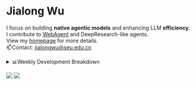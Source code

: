 #  Jialong Wu

I focus on building **native agentic models** and enhancing LLM **efficiency**.<br>
I contribute to [WebAgent](https://github.com/Alibaba-NLP/WebAgent) and DeepResearch-like agents.<br>
View my [homepage](https://callanwu.github.io/) for more details. <br>
📫Contact: jialongwu@seu.edu.cn

<details><summary>📊Weekly Development Breakdown</summary>

<!--START_SECTION:waka-->

```txt
From: 23 June 2025 - To: 30 June 2025

Total Time: 3 hrs 50 mins

Python       2 hrs 55 mins   ███████████████████░░░░░░   76.13 %
Markdown     30 mins         ███▒░░░░░░░░░░░░░░░░░░░░░   13.38 %
Bash         13 mins         █▒░░░░░░░░░░░░░░░░░░░░░░░   05.77 %
Text         5 mins          ▓░░░░░░░░░░░░░░░░░░░░░░░░   02.37 %
Other        2 mins          ▒░░░░░░░░░░░░░░░░░░░░░░░░   01.26 %
```

<!--END_SECTION:waka-->

[![wakatime](https://wakatime.com/badge/user/c6720b29-9431-4a60-bc9d-e1fb2b6bd65f.svg)](https://wakatime.com/@c6720b29-9431-4a60-bc9d-e1fb2b6bd65f)
</details>

[![](https://img.shields.io/badge/Google%20Scholar-4385FE.svg?&color=d6d6d6&style=flat-square&logo=google-scholar)](https://scholar.google.com/citations?user=6eg2m4YAAAAJ)
![](https://komarev.com/ghpvc/?username=callanwu)
